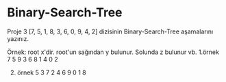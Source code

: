 ﻿# Binary-Search-Tree
Proje 3
[7, 5, 1, 8, 3, 6, 0, 9, 4, 2] dizisinin Binary-Search-Tree aşamalarını yazınız.

Örnek: root x'dir. root'un sağından y bulunur. Solunda z bulunur vb.
1.örnek
                                           7
                                  5            9
                              3       6      8
                          1       4
                      0       2        

2. örnek
                                              5
                                  3                  7
                              2        4           6     9
                         0        1                    8

